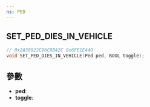 ```yaml
---
ns: PED
---
```

## SET_PED_DIES_IN_VEHICLE

```c
// 0x2A30922C90C9B42C 0x6FE1E440
void SET_PED_DIES_IN_VEHICLE(Ped ped, BOOL toggle);
```


## 參數
* **ped**: 
* **toggle**: 

